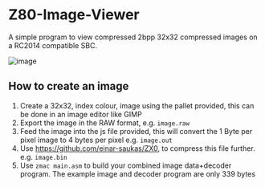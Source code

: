 # Z80-Image-Viewer

A simple program to view compressed 2bpp 32x32 compressed images on a RC2014 compatible SBC.

![image](https://user-images.githubusercontent.com/17494632/215359271-6126dbed-a77d-41f8-88b4-03461eba72d4.png)

## How to create an image
1. Create a 32x32, index colour, image using the pallet provided, this can be done in an image editor like GIMP
2. Export the image in the RAW format, e.g. `image.raw`
3. Feed the image into the js file provided, this will convert the 1 Byte per pixel image to 4 bytes per pixel e.g. `image.out`
4. Use https://github.com/einar-saukas/ZX0, to compress this file further. e.g. `image.bin`
5. Use `zmac main.asm` to build your combined image data+decoder program. 
The example image and decoder program are only 339 bytes
